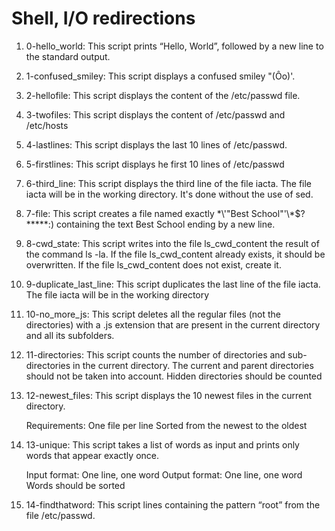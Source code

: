 # Shell, I/O redirections

1. 0-hello_world: This script prints “Hello, World”, followed by a new line to the standard output.

2. 1-confused_smiley: This script displays a confused smiley "(Ôo)'.

3. 2-hellofile: This script displays the content of the /etc/passwd file.

3. 3-twofiles: This script displays the content of /etc/passwd and /etc/hosts

4. 4-lastlines: This script displays the last 10 lines of /etc/passwd.

5. 5-firstlines: This script displays he first 10 lines of /etc/passwd

6. 6-third_line: This script displays the third line of the file iacta. The file iacta will be in the working directory. It's done without the use of sed.

7. 7-file: This script creates a file named exactly \*\\'"Best School"\'\\*$\?\*\*\*\*\*:) containing the text Best School ending by a new line.

8. 8-cwd_state: This script writes into the file ls_cwd_content the result of the command ls -la. If the file ls_cwd_content already exists, it should be overwritten. If the file ls_cwd_content does not exist, create it.

9. 9-duplicate_last_line: This script duplicates the last line of the file iacta. The file iacta will be in the working directory

10. 10-no_more_js: This script deletes all the regular files (not the directories) with a .js extension that are present in the current directory and all its subfolders.

11. 11-directories: This script counts the number of directories and sub-directories in the current directory. The current and parent directories should not be taken into account. Hidden directories should be counted

12.  12-newest_files: This script displays the 10 newest files in the current directory.

     Requirements:
     One file per line
     Sorted from the newest to the oldest	

13. 13-unique: This script takes a list of words as input and prints only words that appear exactly once.

       Input format: One line, one word
       Output format: One line, one word
       Words should be sorted

14. 14-findthatword: This script lines containing the pattern “root” from the file /etc/passwd.
